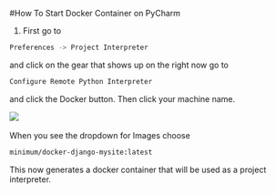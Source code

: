 #How To Start Docker Container on PyCharm

1. First go to 
```bash
Preferences -> Project Interpreter 
```
and click on the gear that shows up on the right
now go to 
```bash
Configure Remote Python Interpreter
```
and click the Docker button. Then click your machine name. 

<img src = https://blog.jetbrains.com/wp-content/uploads/2015/12/pycharm-docker_interpreter.png> <img/> 

When you see the dropdown for Images
choose 
```bash
minimum/docker-django-mysite:latest
```
This now generates a docker container that will be used as a project interpreter. 
